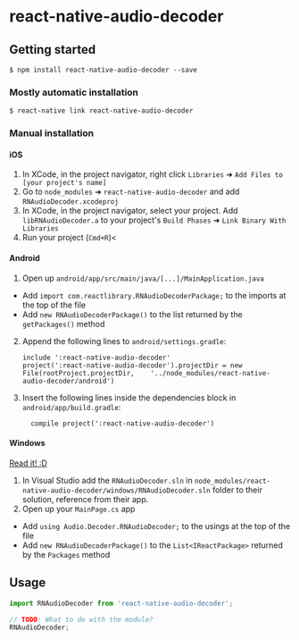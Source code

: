 # react-native-audio-decoder

## Getting started

`$ npm install react-native-audio-decoder --save`

### Mostly automatic installation

`$ react-native link react-native-audio-decoder`

### Manual installation


#### iOS

1. In XCode, in the project navigator, right click `Libraries` ➜ `Add Files to [your project's name]`
2. Go to `node_modules` ➜ `react-native-audio-decoder` and add `RNAudioDecoder.xcodeproj`
3. In XCode, in the project navigator, select your project. Add `libRNAudioDecoder.a` to your project's `Build Phases` ➜ `Link Binary With Libraries`
4. Run your project (`Cmd+R`)<

#### Android

1. Open up `android/app/src/main/java/[...]/MainApplication.java`
  - Add `import com.reactlibrary.RNAudioDecoderPackage;` to the imports at the top of the file
  - Add `new RNAudioDecoderPackage()` to the list returned by the `getPackages()` method
2. Append the following lines to `android/settings.gradle`:
  	```
  	include ':react-native-audio-decoder'
  	project(':react-native-audio-decoder').projectDir = new File(rootProject.projectDir, 	'../node_modules/react-native-audio-decoder/android')
  	```
3. Insert the following lines inside the dependencies block in `android/app/build.gradle`:
  	```
      compile project(':react-native-audio-decoder')
  	```

#### Windows
[Read it! :D](https://github.com/ReactWindows/react-native)

1. In Visual Studio add the `RNAudioDecoder.sln` in `node_modules/react-native-audio-decoder/windows/RNAudioDecoder.sln` folder to their solution, reference from their app.
2. Open up your `MainPage.cs` app
  - Add `using Audio.Decoder.RNAudioDecoder;` to the usings at the top of the file
  - Add `new RNAudioDecoderPackage()` to the `List<IReactPackage>` returned by the `Packages` method


## Usage
```javascript
import RNAudioDecoder from 'react-native-audio-decoder';

// TODO: What to do with the module?
RNAudioDecoder;
```
  